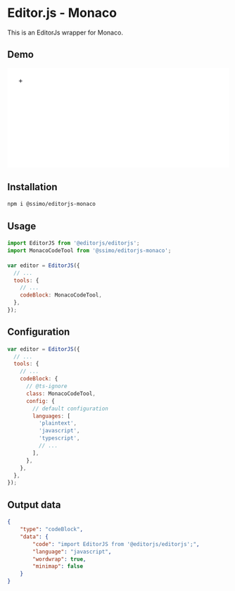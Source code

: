 # Editor.js - Monaco

This is an EditorJs wrapper for Monaco.

## Demo
![Code Block demo](output.gif)

## Installation
```bash
npm i @ssimo/editorjs-monaco
```

## Usage
```javascript
import EditorJS from '@editorjs/editorjs';
import MonacoCodeTool from '@ssimo/editorjs-monaco';

var editor = EditorJS({
  // ...
  tools: {
    // ...
    codeBlock: MonacoCodeTool,
  },
});
```

## Configuration
```javascript
var editor = EditorJS({
  // ...
  tools: {
    // ...
    codeBlock: {
      // @ts-ignore
      class: MonacoCodeTool,
      config: {
        // default configuration
        languages: [
          'plaintext',
          'javascript',
          'typescript',
          // ...
        ],
      },
    },
  },
});
```

## Output data
```json
{
    "type": "codeBlock",
    "data": {
        "code": "import EditorJS from '@editorjs/editorjs';",
        "language": "javascript",
        "wordwrap": true,
        "minimap": false
    }
}
```